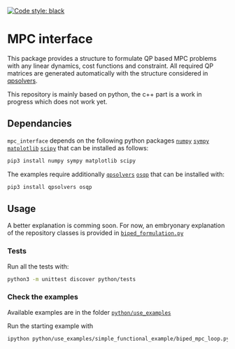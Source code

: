 [![Code style: black](https://img.shields.io/badge/code%20style-black-000000.svg)](https://github.com/psf/black)

# MPC interface


This package provides a structure to formulate QP based MPC problems with any linear dynamics, cost functions and constraint.
All required QP matrices are generated automatically with the structure considered in [qpsolvers](https://scaron.info/doc/qpsolvers/).

This repository is mainly based on python, the c++ part is a work in progress which does not work yet.


## Dependancies

`mpc_interface` depends on the following python packages
[`numpy`](https://numpy.org/install/)
[`sympy`](https://pypi.org/project/sympy/)
[`matplotlib`](https://matplotlib.org/stable/users/installing/index.html)
[`scipy`](https://scipy.org/install/)
that can be installed as follows:

```bash
pip3 install numpy sympy matplotlib scipy
```

The examples require additionally
[`qpsolvers`](https://pypi.org/project/qpsolvers/)
[`osqp`](https://osqp.org/docs/get_started/python.html)
that can be installed with:

```bash
pip3 install qpsolvers osqp
```

## Usage

A better explanation is comming soon.
For now, an embryonary explanation of the repository classes is provided in [`biped_formulation.py`](https://github.com/Gepetto/mpc-interface/blob/main/python/use_examples/simple_functional_example/biped_formulation.py)

### Tests

Run all the tests with:

```bash
python3 -m unittest discover python/tests
```

### Check the examples

Available examples are in the folder [`python/use_examples`](https://github.com/Gepetto/mpc-interface/tree/main/python/use_examples)

Run the starting example with

```bash
ipython python/use_examples/simple_functional_example/biped_mpc_loop.py
```
